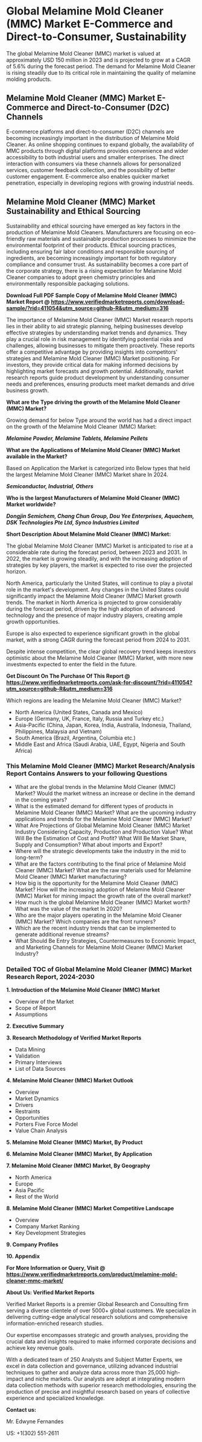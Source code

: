 <h1>Global Melamine Mold Cleaner (MMC) Market E-Commerce and Direct-to-Consumer, Sustainability</h1><p class=""><p>The global Melamine Mold Cleaner (MMC) market is valued at approximately USD 150 million in 2023 and is projected to grow at a CAGR of 5.6% during the forecast period. The demand for Melamine Mold Cleaner is rising steadily due to its critical role in maintaining the quality of melamine molding products.</p><h2>Melamine Mold Cleaner (MMC) Market E-Commerce and Direct-to-Consumer (D2C) Channels</h2><p>E-commerce platforms and direct-to-consumer (D2C) channels are becoming increasingly important in the distribution of Melamine Mold Cleaner. As online shopping continues to expand globally, the availability of MMC products through digital platforms provides convenience and wider accessibility to both industrial users and smaller enterprises. The direct interaction with consumers via these channels allows for personalized services, customer feedback collection, and the possibility of better customer engagement. E-commerce also enables quicker market penetration, especially in developing regions with growing industrial needs.</p><h2>Melamine Mold Cleaner (MMC) Market Sustainability and Ethical Sourcing</h2><p>Sustainability and ethical sourcing have emerged as key factors in the production of Melamine Mold Cleaners. Manufacturers are focusing on eco-friendly raw materials and sustainable production processes to minimize the environmental footprint of their products. Ethical sourcing practices, including ensuring fair labor conditions and responsible sourcing of ingredients, are becoming increasingly important for both regulatory compliance and consumer trust. As sustainability becomes a core part of the corporate strategy, there is a rising expectation for Melamine Mold Cleaner companies to adopt green chemistry principles and environmentally responsible packaging solutions.</p></p><p class=""><strong>Download Full PDF Sample Copy of Melamine Mold Cleaner (MMC) Market Report @ <a href="https://www.verifiedmarketreports.com/download-sample/?rid=411054&utm_source=github-R&utm_medium=316" target="_blank">https://www.verifiedmarketreports.com/download-sample/?rid=411054&utm_source=github-R&utm_medium=316</a></strong></p><p>The importance of&nbsp;Melamine Mold Cleaner (MMC) Market research reports lies in their ability to aid strategic planning, helping businesses develop effective strategies by understanding market trends and dynamics. They play a crucial role in risk management by identifying potential risks and challenges, allowing businesses to mitigate them proactively. These reports offer a competitive advantage by providing insights into competitors' strategies and Melamine Mold Cleaner (MMC) Market positioning. For investors, they provide critical data for making informed decisions by highlighting market forecasts and growth potential. Additionally, market research reports guide product development by understanding consumer needs and preferences, ensuring products meet market demands and drive business growth.</p><p><strong>What are the&nbsp;Type driving the growth of the Melamine Mold Cleaner (MMC) Market?</strong></p><p id="" class="">Growing demand for below Type around the world has had a direct impact on the growth of the Melamine Mold Cleaner (MMC) Market:</p><p class=""><em><strong>Melamine Powder, Melamine Tablets, Melamine Pellets</strong></em></p><p class=""><strong>What are the&nbsp;Applications&nbsp;of Melamine Mold Cleaner (MMC) Market available in the Market?</strong></p><p id="" class="">Based on Application the Market is categorized into Below types that held the largest Melamine Mold Cleaner (MMC) Market share In 2024.</p><p class=""><em><strong>Semiconductor, Industrial, Others</strong></em></p><p class=""><strong>Who is the largest Manufacturers of Melamine Mold Cleaner (MMC) Market worldwide?</strong></p><p><em><strong>Dongjin Semichem, Chang Chun Group, Dou Yee Enterprises, Aquachem, DSK Technologies Pte Ltd, Synco Industries Limited</strong></em></p><p id="" class=""><strong>Short Description About Melamine Mold Cleaner (MMC) Market:</strong></p><p>The global Melamine Mold Cleaner (MMC) Market is anticipated to rise at a considerable rate during the forecast period, between 2023 and 2031. In 2022, the market is growing steadily, and with the increasing adoption of strategies by key players, the market is expected to rise over the projected horizon.</p><p>North America, particularly the United States, will continue to play a pivotal role in the market's development. Any changes in the United States could significantly impact the Melamine Mold Cleaner (MMC) Market growth trends. The market in North America is projected to grow considerably during the forecast period, driven by the high adoption of advanced technology and the presence of major industry players, creating ample growth opportunities.</p><p>Europe is also expected to experience significant growth in the global market, with a strong CAGR during the forecast period from 2024 to 2031.</p><p>Despite intense competition, the clear global recovery trend keeps investors optimistic about the Melamine Mold Cleaner (MMC) Market, with more new investments expected to enter the field in the future.</p><p id="" class=""><strong>Get Discount On The Purchase Of This Report @ <a href="https://www.verifiedmarketreports.com/ask-for-discount/?rid=411054?utm_source=github-R&utm_medium=316" target="_blank">https://www.verifiedmarketreports.com/ask-for-discount/?rid=411054?utm_source=github-R&utm_medium=316</a></strong></p><p class="">Which regions are leading the Melamine Mold Cleaner (MMC) Market?</p><ul><li>North America (United States, Canada and Mexico)</li><li>Europe (Germany, UK, France, Italy, Russia and Turkey etc.)</li><li>Asia-Pacific (China, Japan, Korea, India, Australia, Indonesia, Thailand, Philippines, Malaysia and Vietnam)</li><li>South America (Brazil, Argentina, Columbia etc.)</li><li>Middle East and Africa (Saudi Arabia, UAE, Egypt, Nigeria and South Africa)</li></ul><h3 id="" class="">This Melamine Mold Cleaner (MMC) Market Research/Analysis Report Contains Answers to your following Questions</h3><ul><li>What are the global trends in the Melamine Mold Cleaner (MMC) Market? Would the market witness an increase or decline in the demand in the coming years?</li><li>What is the estimated demand for different types of products in Melamine Mold Cleaner (MMC) Market? What are the upcoming industry applications and trends for the Melamine Mold Cleaner (MMC) Market?</li><li>What Are Projections of Global Melamine Mold Cleaner (MMC) Market Industry Considering Capacity, Production and Production Value? What Will Be the Estimation of Cost and Profit? What Will Be Market Share, Supply and Consumption? What about imports and Export?</li><li>Where will the strategic developments take the industry in the mid to long-term?</li><li>What are the factors contributing to the final price of Melamine Mold Cleaner (MMC) Market? What are the raw materials used for Melamine Mold Cleaner (MMC) Market manufacturing?</li><li>How big is the opportunity for the Melamine Mold Cleaner (MMC) Market? How will the increasing adoption of Melamine Mold Cleaner (MMC) Market for mining impact the growth rate of the overall market?</li><li>How much is the global Melamine Mold Cleaner (MMC) Market worth? What was the value of the market In 2020?</li><li>Who are the major players operating in the Melamine Mold Cleaner (MMC) Market? Which companies are the front runners?</li><li>Which are the recent industry trends that can be implemented to generate additional revenue streams?</li><li>What Should Be Entry Strategies, Countermeasures to Economic Impact, and Marketing Channels for Melamine Mold Cleaner (MMC) Market Industry?</li></ul><h3 id="" class="">Detailed TOC of Global Melamine Mold Cleaner (MMC) Market Research Report, 2024-2030</h3><p id="" class=""><strong>1. Introduction of the Melamine Mold Cleaner (MMC) Market</strong></p><ul><li>Overview of the Market</li><li>Scope of Report</li><li>Assumptions</li></ul><p id="" class=""><strong>2. Executive Summary</strong></p><p id="" class=""><strong>3. Research Methodology of Verified Market Reports</strong></p><ul><li>Data Mining</li><li>Validation</li><li>Primary Interviews</li><li>List of Data Sources</li></ul><p id="" class=""><strong>4. Melamine Mold Cleaner (MMC) Market Outlook</strong></p><ul><li>Overview</li><li>Market Dynamics</li><li>Drivers</li><li>Restraints</li><li>Opportunities</li><li>Porters Five Force Model</li><li>Value Chain Analysis</li></ul><p id="" class=""><strong>5. Melamine Mold Cleaner (MMC) Market, By Product</strong></p><p id="" class=""><strong>6. Melamine Mold Cleaner (MMC) Market, By Application</strong></p><p id="" class=""><strong>7. Melamine Mold Cleaner (MMC) Market, By Geography</strong></p><ul><li>North America</li><li>Europe</li><li>Asia Pacific</li><li>Rest of the World</li></ul><p id="" class=""><strong>8. Melamine Mold Cleaner (MMC) Market Competitive Landscape</strong></p><ul><li>Overview</li><li>Company Market Ranking</li><li>Key Development Strategies</li></ul><p id="" class=""><strong>9. Company Profiles</strong></p><p id="" class=""><strong>10. Appendix</strong></p><p id="" class=""><strong>For More Information or Query, Visit @ <a href="https://www.verifiedmarketreports.com/product/melamine-mold-cleaner-mmc-market/" target="_blank">https://www.verifiedmarketreports.com/product/melamine-mold-cleaner-mmc-market/</a></strong></p><p id="" class=""><strong>About Us: Verified Market Reports</strong></p><p id="" class="">Verified Market Reports is a premier Global Research and Consulting firm serving a diverse clientele of over 5000+ global customers. We specialize in delivering cutting-edge analytical research solutions and comprehensive information-enriched research studies.</p><p id="" class="">Our expertise encompasses strategic and growth analyses, providing the crucial data and insights required to make informed corporate decisions and achieve key revenue goals.</p><p id="" class="">With a dedicated team of 250 Analysts and Subject Matter Experts, we excel in data collection and governance, utilizing advanced industrial techniques to gather and analyze data across more than 25,000 high-impact and niche markets. Our analysts are adept at integrating modern data collection methods with superior research methodologies, ensuring the production of precise and insightful research based on years of collective experience and specialized knowledge.</p><p id="" class=""><strong>Contact us:</strong></p><p id="" class="">Mr. Edwyne Fernandes</p><p id="" class="">US: +1(302) 551-2611</p>